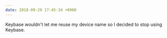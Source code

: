 ```yaml
---
date: 2018-09-29 17:45:34 +0900
---
```

Keybase wouldn't let me reuse my device name so I decided to stop using Keybase.
